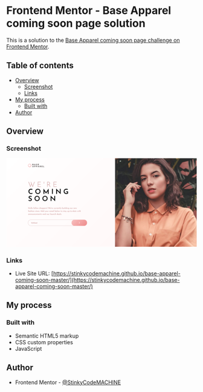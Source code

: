 # Frontend Mentor - Base Apparel coming soon page solution

This is a solution to the [Base Apparel coming soon page challenge on Frontend Mentor](https://www.frontendmentor.io/challenges/base-apparel-coming-soon-page-5d46b47f8db8a7063f9331a0).

## Table of contents

- [Overview](#overview)
  - [Screenshot](#screenshot)
  - [Links](#links)
- [My process](#my-process)
  - [Built with](#built-with)
- [Author](#author)

## Overview

### Screenshot

![](./screenshot.png)

### Links

- Live Site URL: [https://stinkycodemachine.github.io/base-apparel-coming-soon-master/](https://stinkycodemachine.github.io/base-apparel-coming-soon-master/)


## My process

### Built with

- Semantic HTML5 markup
- CSS custom properties
- JavaScript
## Author

- Frontend Mentor - [@StinkyCodeMACHINE](https://www.frontendmentor.io/profile/StinkyCodeMACHINE)

